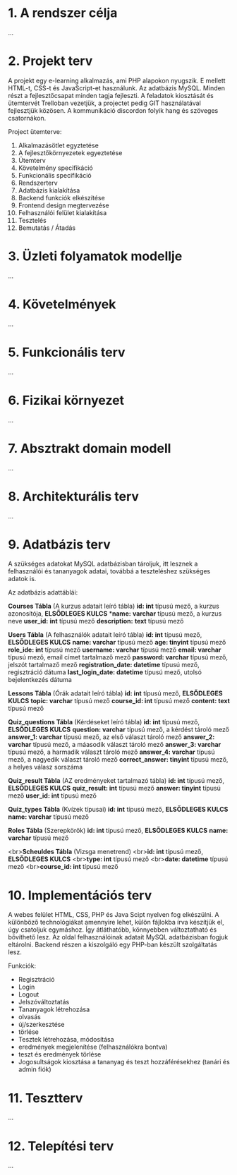 # 1. A rendszer célja

...

# 2. Projekt terv

A projekt egy e-learning alkalmazás, ami PHP alapokon nyugszik. E mellett HTML-t, CSS-t és JavaScript-et használunk. Az adatbázis MySQL. Minden részt a fejlesztőcsapat minden tagja fejleszti. 
A feladatok kiosztását és ütemtervét Trelloban vezetjük, a projectet pedig GIT használatával fejlesztjük közösen. A kommunikáció discordon folyik hang és szöveges csatornákon. 

Project ütemterve:

1. Alkalmazásötlet egyztetése
2. A fejlesztőkörnyezetek egyeztetése
3. Ütemterv
4. Követelmény specifikáció
5. Funkcionális specifikáció
6. Rendszerterv
7. Adatbázis kialakítása
8. Backend funkciók elkészítése
9. Frontend design megtervezése
10. Felhasználói felület kialakítása
11. Tesztelés
12. Bemutatás / Átadás

# 3. Üzleti folyamatok modellje

...

# 4. Követelmények

...

# 5. Funkcionális terv

...

# 6. Fizikai környezet

...

# 7. Absztrakt domain modell

...

# 8. Architekturális terv

...

# 9. Adatbázis terv

A szükséges adatokat MySQL adatbázisban tároljuk, itt lesznek a felhasználói és tananyagok adatai, továbbá a teszteléshez szükséges adatok is.

Az adatbázis adattáblái:


**Courses Tábla** (A kurzus adatait leíró tábla)
**id: int** típusú mező, a kurzus azonosítója, **ELSŐDLEGES KULCS**
***name:** **varchar** típusú mező, a kurzus neve
**user_id:** **int** típusú mező
**description:** **text** típusú mező

 **Users Tábla** (A felhasználók adatait leíró tábla)
**id: int** típusú mező, **ELSŐDLEGES KULCS**
**name: varchar** típusú mező
**age: tinyint** típusú mező
**role_ide: int** típusú mező
**username: varchar** típusú mező
**email: varchar** típusú mező, email címet tartalmaző mező
**password: varchar** típusú mező, jelszót tartalmaző mező
**registration_date: datetime** típusú mező, regisztráció dátuma
**last_login_date: datetime** típusú mező, utolsó bejelentkezés dátuma

**Lessons Tábla** (Órák adatait leíró tábla)
**id: int** típusú mező, **ELSŐDLEGES KULCS**
**topic: varchar** típusú mező
**course_id: int** típusú mező
**content: text** típusú mező

**Quiz_questions Tábla** (Kérdéseket leíró tábla)
**id: int** típusú mező, **ELSŐDLEGES KULCS**
**question: varchar** típusú mező, a kérdést tároló mező
**answer_1: varchar** típusú mező, az első választ tároló mező
**answer_2: varchar** típusú mező, a máasodik választ tároló mező
**answer_3: varchar** típusú mező, a harmadik választ tároló mező
**answer_4: varchar** típusú mező, a nagyedik választ tároló mező
**correct_answer: tinyint** típusú mező, a helyes válasz sorszáma

**Quiz_result Tábla** (AZ eredményeket tartalmazó tábla)
**id: int** típusú mező, **ELSŐDLEGES KULCS**
**quiz_result: int** típusú mező
**answer: tinyint** típusú mező
**user_id: int** típusú mező

**Quiz_types Tábla** (Kvízek típusai)
**id: int** típusú mező, **ELSŐDLEGES KULCS**
**name: varchar** típusú mező

**Roles Tábla** (Szerepkörök)
**id: int** típusú mező, **ELSŐDLEGES KULCS**
**name: varchar** típusú mező

\<br>**Scheuldes Tábla** (Vizsga menetrend)
\<br>**id: int** típusú mező, **ELSŐDLEGES KULCS**
\<br>**type: int** típusú mező
\<br>**date: datetime** típusú mező
\<br>**course_id: int** típusú mező



# 10. Implementációs terv

A webes felület HTML, CSS, PHP és Java Scipt nyelven fog elkészülni. A különböző technológiákat amennyire lehet, külön fájlokba írva készítjük el, úgy csatoljuk egymáshoz. Így átláthatóbb, könnyebben változtatható és bővíthető lesz. Az oldal felhasználóinak adatait MySQL adatbázisban fogjuk eltárolni. Backend részen a kiszolgáló egy PHP-ban készült szolgáltatás lesz.

Funkciók:

- Regisztráció
- Login
- Logout
- Jelszóváltoztatás
- Tananyagok létrehozása
- olvasás
- új/szerkesztése
- törlése
- Tesztek létrehozása, módosítása
- eredmények megjelenítése (felhasználókra bontva)
- teszt és eredmények törlése
- Jogosultságok kiosztása a tananyag és teszt hozzáférésekhez (tanári és admin fiók)

# 11. Tesztterv

...

# 12. Telepítési terv

...
